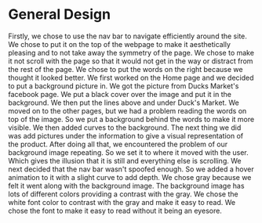 # General Design
  Firstly, we chose to use the nav bar to navigate efficiently around the site. We chose to put it on the top of the webpage to make it aesthetically pleasing and to not take away the symmetry of the page. We chose to make it not scroll with the page so that it would not get in the way or distract from the rest of the page. We chose to put the words on the right because we thought it looked better. We first worked on the Home page and we decided to put a background picture in. We got the picture from Ducks Market's facebook page. We put a black cover over the image and put it in the background. We then put the lines above and under Duck's Market. We moved on to the other pages, but we had a problem reading the words on top of the image. So we put a background behind the words to make it more visible. We then added curves to the background. The next thing we did was add pictures under the information to give a visual representation of the product. After doing all that, we encountered the problem of our background image repeating. So we set it to where it moved with the user. Which gives the illusion that it is still and everything else is scrolling. We next decided that the nav bar wasn't spoofed enough. So we added a hover animation to it with a slight curve to add depth. We chose gray because we felt it went along with the background image. The background image has lots of different colors providing a contrast with the gray. We chose the white font color to contrast with the gray and make it easy to read. We chose the font to make it easy to read without it being an eyesore.
